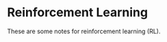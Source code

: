 # Reinforcement Learning

These are some notes for reinforcement learning (RL).

[](_sidebar.md ':include')